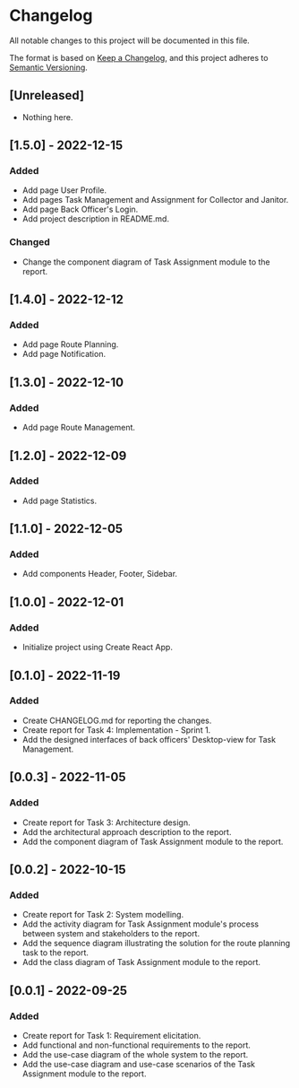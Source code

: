 # Changelog

All notable changes to this project will be documented in this file.

The format is based on [Keep a Changelog](https://keepachangelog.com/en/1.0.0/),
and this project adheres to [Semantic Versioning](https://semver.org/spec/v2.0.0.html).

## [Unreleased]

- Nothing here.

## [1.5.0] - 2022-12-15

### Added

- Add page User Profile.
- Add pages Task Management and Assignment for Collector and Janitor.
- Add page Back Officer's Login.
- Add project description in README.md.

### Changed

- Change the component diagram of Task Assignment module to the report.

## [1.4.0] - 2022-12-12

### Added

- Add page Route Planning.
- Add page Notification.

## [1.3.0] - 2022-12-10

### Added

- Add page Route Management.

## [1.2.0] - 2022-12-09

### Added

- Add page Statistics.

## [1.1.0] - 2022-12-05

### Added

- Add components Header, Footer, Sidebar.

## [1.0.0] - 2022-12-01

### Added

- Initialize project using Create React App.

## [0.1.0] - 2022-11-19

### Added

- Create CHANGELOG.md for reporting the changes.
- Create report for Task 4: Implementation - Sprint 1.
- Add the designed interfaces of back officers' Desktop-view for Task Management. 

## [0.0.3] - 2022-11-05

### Added

- Create report for Task 3: Architecture design.
- Add the architectural approach description to the report.
- Add the component diagram of Task Assignment module to the report.

## [0.0.2] - 2022-10-15

### Added

- Create report for Task 2: System modelling.
- Add the activity diagram for Task Assignment module's process between system and stakeholders to the report.
- Add the sequence diagram illustrating the solution for the route planning task to the report.
- Add the class diagram of Task Assignment module to the report.

## [0.0.1] - 2022-09-25

### Added

- Create report for Task 1: Requirement elicitation.
- Add functional and non-functional requirements to the report.
- Add the use-case diagram of the whole system to the report.
- Add the use-case diagram and use-case scenarios of the Task Assignment module to the report.
